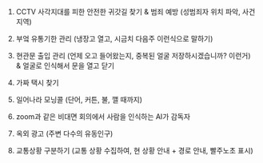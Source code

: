 1. CCTV 사각지대를 피한 안전한 귀갓길 찾기 & 범죄 예방 (성범죄자 위치 파악, 사건 지역)

2. 부엌 유통기한 관리 (냉장고 열고, 시금치 다음주 이런식으로 말하기)

2. 현관문 출입 관리 (언제 오고 들어왔는지, 중복된 얼굴 저장하시겠습니까? 이런거) & 얼굴로 인식해서 문을 열고 닫기

2. 가짜 택시 찾기

3. 일어나라 모닝콜 (단어, 커튼, 불, 깰 때까지)
4. zoom과 같은 비대면 회의에서 사람을 인식하는 AI가 감독자
5. 옥외 광고 (주변 다수의 유동인구)
6. 교통상황 구분하기 (교통 상황 수집하여, 현 상황 안내 + 경로 안내, 빨주노초 표시)

